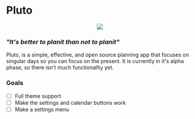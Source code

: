 # Pluto
<p align="center">
  <img src="logo/logo-128x128-transparent.png" />
</p>

### _"It's better to planit than not to planit"_

Pluto, is a simple, effective, and open source planning app that focuses on singular days so you can focus on the present. It is currently in it's alpha phase, so there isn't much functionallty yet.

### Goals
- [ ] Full theme support
- [ ] Make the settings and calendar buttons work
- [ ] Make a settings menu

